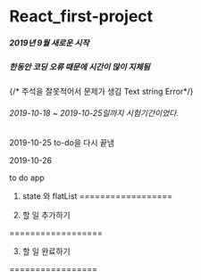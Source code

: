 # React_first-project
##### 2019년 9월 새로운 시작

##### 한동안 코딩 오류 때문에 시간이 많이 지체됨

{/* 주석을 잘못적어서 문제가 생김 Text string Error*/}

###### 2019-10-18 ~ 2019-10-25일까지 시험기간이었다.

2019-10-25
to-do을 다시 끝냄

2019-10-26

to do app

1. state 와 flatList
==================

2. 할 일 추가하기 

==================

3. 할 일 완료하기 

=================
